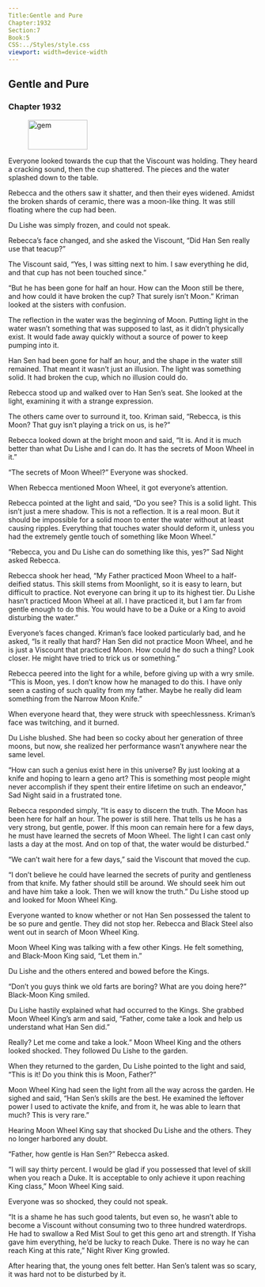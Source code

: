 ```yaml
---
Title:Gentle and Pure 
Chapter:1932 
Section:7 
Book:5 
CSS:../Styles/style.css 
viewport: width=device-width
---
```

  
## Gentle and Pure
### Chapter 1932
  
<figure>
	<img src="../Images/gem.gif" alt="gem" id="gem" width="120" height="60" />
</figure>
  

  
Everyone looked towards the cup that the Viscount was holding. They heard a cracking sound, then the cup shattered. The pieces and the water splashed down to the table.

Rebecca and the others saw it shatter, and then their eyes widened. Amidst the broken shards of ceramic, there was a moon-like thing. It was still floating where the cup had been.

Du Lishe was simply frozen, and could not speak.

Rebecca’s face changed, and she asked the Viscount, “Did Han Sen really use that teacup?”

The Viscount said, “Yes, I was sitting next to him. I saw everything he did, and that cup has not been touched since.”

“But he has been gone for half an hour. How can the Moon still be there, and how could it have broken the cup? That surely isn’t Moon.” Kriman looked at the sisters with confusion.

The reflection in the water was the beginning of Moon. Putting light in the water wasn’t something that was supposed to last, as it didn’t physically exist. It would fade away quickly without a source of power to keep pumping into it.

Han Sen had been gone for half an hour, and the shape in the water still remained. That meant it wasn’t just an illusion. The light was something solid. It had broken the cup, which no illusion could do.

Rebecca stood up and walked over to Han Sen’s seat. She looked at the light, examining it with a strange expression.

The others came over to surround it, too. Kriman said, “Rebecca, is this Moon? That guy isn’t playing a trick on us, is he?”

Rebecca looked down at the bright moon and said, “It is. And it is much better than what Du Lishe and I can do. It has the secrets of Moon Wheel in it.”

“The secrets of Moon Wheel?” Everyone was shocked.

When Rebecca mentioned Moon Wheel, it got everyone’s attention.

Rebecca pointed at the light and said, “Do you see? This is a solid light. This isn’t just a mere shadow. This is not a reflection. It is a real moon. But it should be impossible for a solid moon to enter the water without at least causing ripples. Everything that touches water should deform it, unless you had the extremely gentle touch of something like Moon Wheel.”

“Rebecca, you and Du Lishe can do something like this, yes?” Sad Night asked Rebecca.

Rebecca shook her head, “My Father practiced Moon Wheel to a half-deified status. This skill stems from Moonlight, so it is easy to learn, but difficult to practice. Not everyone can bring it up to its highest tier. Du Lishe hasn’t practiced Moon Wheel at all. I have practiced it, but I am far from gentle enough to do this. You would have to be a Duke or a King to avoid disturbing the water.”

Everyone’s faces changed. Kriman’s face looked particularly bad, and he asked, “Is it really that hard? Han Sen did not practice Moon Wheel, and he is just a Viscount that practiced Moon. How could he do such a thing? Look closer. He might have tried to trick us or something.”

Rebecca peered into the light for a while, before giving up with a wry smile. “This is Moon, yes. I don’t know how he managed to do this. I have only seen a casting of such quality from my father. Maybe he really did leam something from the Narrow Moon Knife.”

When everyone heard that, they were struck with speechlessness. Kriman’s face was twitching, and it burned.

Du Lishe blushed. She had been so cocky about her generation of three moons, but now, she realized her performance wasn’t anywhere near the same level.

“How can such a genius exist here in this universe? By just looking at a knife and hoping to learn a geno art? This is something most people might never accomplish if they spent their entire lifetime on such an endeavor,” Sad Night said in a frustrated tone.

Rebecca responded simply, “It is easy to discern the truth. The Moon has been here for half an hour. The power is still here. That tells us he has a very strong, but gentle, power. If this moon can remain here for a few days, he must have learned the secrets of Moon Wheel. The light I can cast only lasts a day at the most. And on top of that, the water would be disturbed.”

“We can’t wait here for a few days,” said the Viscount that moved the cup.

“I don’t believe he could have learned the secrets of purity and gentleness from that knife. My father should still be around. We should seek him out and have him take a look. Then we will know the truth.” Du Lishe stood up and looked for Moon Wheel King.

Everyone wanted to know whether or not Han Sen possessed the talent to be so pure and gentle. They did not stop her. Rebecca and Black Steel also went out in search of Moon Wheel King.

Moon Wheel King was talking with a few other Kings. He felt something, and Black-Moon King said, “Let them in.”

Du Lishe and the others entered and bowed before the Kings.

“Don’t you guys think we old farts are boring? What are you doing here?” Black-Moon King smiled.

Du Lishe hastily explained what had occurred to the Kings. She grabbed Moon Wheel King’s arm and said, “Father, come take a look and help us understand what Han Sen did.”

Really? Let me come and take a look.” Moon Wheel King and the others looked shocked. They followed Du Lishe to the garden.

When they returned to the garden, Du Lishe pointed to the light and said, “This is it! Do you think this is Moon, Father?”

Moon Wheel King had seen the light from all the way across the garden. He sighed and said, “Han Sen’s skills are the best. He examined the leftover power I used to activate the knife, and from it, he was able to learn that much? This is very rare.”

Hearing Moon Wheel King say that shocked Du Lishe and the others. They no longer harbored any doubt.

“Father, how gentle is Han Sen?” Rebecca asked.

“I will say thirty percent. I would be glad if you possessed that level of skill when you reach a Duke. It is acceptable to only achieve it upon reaching King class,” Moon Wheel King said.

Everyone was so shocked, they could not speak.

“It is a shame he has such good talents, but even so, he wasn’t able to become a Viscount without consuming two to three hundred waterdrops. He had to swallow a Red Mist Soul to get this geno art and strength. If Yisha gave him everything, he’d be lucky to reach Duke. There is no way he can reach King at this rate,” Night River King growled.

After hearing that, the young ones felt better. Han Sen’s talent was so scary, it was hard not to be disturbed by it.